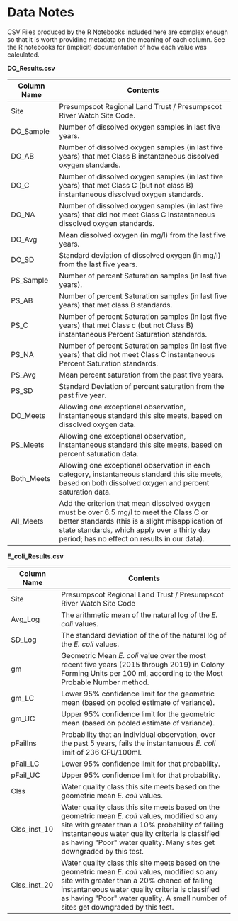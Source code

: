 # Data Notes

CSV Files produced by the R Notebooks included here are complex enough so that 
it is worth providing metadata on the meaning of each column.  See the R 
notebooks for (implicit) documentation of how each value was calculated.

**DO_Results.csv**  

Column Name | Contents                                  
------------|-------------------------------------------
Site        |  Presumpscot Regional Land Trust / Presumpscot River Watch Site Code.   
DO_Sample   |  Number of dissolved oxygen samples in last five years.  
DO_AB       |  Number of dissolved oxygen samples (in last five years) that met Class B instantaneous dissolved oxygen standards.  
DO_C        |  Number of dissolved oxygen samples (in last five years) that met Class C (but not class B) instantaneous dissolved oxygen standards.  
DO_NA       |  Number of dissolved oxygen samples (in last five years) that did not meet Class C instantaneous dissolved oxygen standards.  
DO_Avg      |  Mean dissolved oxygen (in mg/l) from the last five years.  
DO_SD       |  Standard deviation of dissolved oxygen (in mg/l) from the last five years.   
PS_Sample   |  Number of percent Saturation samples (in last five years).  
PS_AB       |  Number of percent Saturation samples (in last five years) that met class B standards.  
PS_C        |  Number of percent Saturation samples (in last five years) that met Class c (but not Class B) instantaneous Percent Saturation standards.  
PS_NA       |  Number of percent Saturation samples (in last five years) that did not meet Class C instantaneous Percent Saturation standards.  
PS_Avg      |  Mean percent saturation from the past five years.  
PS_SD       |  Standard Deviation of percent saturation from the past five year.  
DO_Meets    |  Allowing one exceptional observation, instantaneous standard this site meets, based on dissolved oxygen data.  
PS_Meets    |  Allowing one exceptional observation, instantaneous standard this site meets, based on percent saturation data.  
Both_Meets  |  Allowing one exceptional observation in each category, instantaneous standard this site meets, based on both dissolved oxygen and percent saturation data.  
All_Meets   |  Add the criterion that mean dissolved oxygen must be over 6.5 mg/l to meet the Class C or better standards (this is a slight misapplication of state standards, which apply over a thirty day period; has no effect on results in our data).  


**E_coli_Results.csv**

Column Name   | Contents                                  
--------------|------------------------------------------- 
Site          | Presumpscot Regional Land Trust / Presumpscot River Watch Site Code  
Avg_Log       | The arithmetic mean of the natural log of the *E. coli* values.  
SD_Log        | The standard deviation of the of the natural log of the *E. coli* values.
gm            | Geometric Mean *E. coli* value over the most recent five years (2015 through 2019) in Colony  Forming Units per 100 ml, according to the Most Probable Number method.  
gm_LC         | Lower 95% confidence limit for the geometric mean (based on pooled estimate of variance).  
gm_UC         | Upper 95% confidence limit for the geometric mean (based on pooled estimate of variance).  
pFailIns      | Probability that an individual observation, over the past 5 years, fails the instantaneous *E. coli* limit of 236 CFU/100ml.  
pFail_LC      | Lower 95% confidence limit for that probability.  
pFail_UC      | Upper 95% confidence limit for that probability.  
Clss          | Water quality class this site meets based on the geometric mean *E. coli* values.  
Clss_inst_10  | Water quality class this site meets based on the geometric mean *E. coli* values, modified so any site with greater than a 10% probability of failing instantaneous water quality criteria is classified as having "Poor" water quality. Many sites get downgraded by this test.  
Clss_inst_20  | Water quality class this site meets based on the geometric mean *E. coli* values, modified so any site with greater than a 20% chance of failing instantaneous water quality criteria is classified as having "Poor" water quality. A small number of sites get downgraded by this test.  


